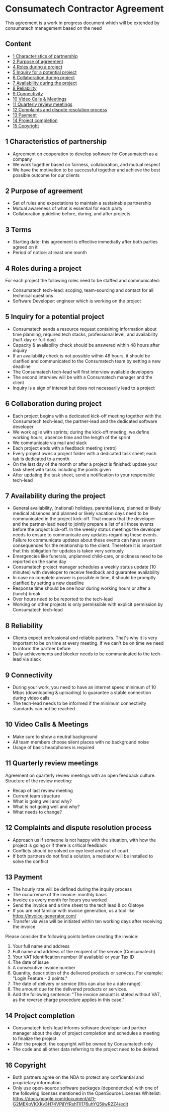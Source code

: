 # Consumatech Contractor Agreement
This agreement is a work in progress document which will be extended by consumatech management based on the need

## Content
* [1 Characteristics of partnership](#1-characteristics-of-partnership)
* [2 Purpose of agreement](#2-purpose-of-agreement)
* [4 Roles during a project](#4-roles)
* [5 Inquiry for a potential project](#5-inquiry)
* [6 Collaboration during project](#6-collaboration)
* [7 Availability during the project](#7-availability)
* [8 Reliability](#8-reliability)
* [9 Connectivity](#9-connectivity)
* [10 Video Calls & Meetings](#10-calls)
* [11 Quarterly review meetings](#11-review-meetings)
* [12 Complaints and dispute resolution process](#12-complaints)
* [13 Payment](#13-payment)
* [14 Project completion](#14-completion)
* [15 Copyright](#15-copyright)



## 1 Characteristics of partnership <a name="1-characteristics-of-partnership"></a>
* Agreement on cooperation to develop software for Consumatech as a company
* We work together based on fairness, collaboration, and mutual respect
* We have the motivation to be successful together and achieve the best possible outcome for our clients

## 2 Purpose of agreement <a name="2-purpose-of-agreement"></a>
* Set of rules and expectations to maintain a sustainable partnership
* Mutual awareness of what is essential for each party
* Collaboration guideline before, during, and after projects

## 3 Terms <a name="3-terms"></a>
* Starting date: this agreement is effective immediatly after both parties agreed on it
* Period of notice: at least one month 

## 4 Roles during a project <a name="4-roles"></a>
For each project the following roles need to be staffed and communicated:
<!-- * Consumatech project manager: accountable for the resource planning and the project budget (can be also same person as tech-lead) -->
* Consumatech tech-lead: scoping, team-sourcing and contact for all technical questions 
* Software Developer: engineer which is working on the project

## 5 Inquiry for a potential project <a name="5-inquiry"></a>
* Consumatech sends a resource request containing information about time planning, required tech stacks, professional level, and availability (half-day or full-day)
* Capacity & availability check should be answered within 48 hours after inquiry
* If an availability check is not possible within 48 hours, it should be clarified and communicated to the Consumatech team by setting a new deadline
* The Consumatech tech-lead will first interview available developers
* The second interview will be with a Consumatech manager and the client
* Inquiry is a sign of interest but does not necessarily lead to a project

## 6 Collaboration during project <a name="6-collaboration"></a>
* Each project begins with a dedicated kick-off meeting together with the Consumatech tech-lead, the partner-lead and the dedicated software developer 
* We work agile with sprints; during the kick-off meeting, we define working hours, absence time and the length of the sprint
* We communicate via mail and slack
* Each project ends with a feedback meeting (retro)
* Every project owns a project folder with a dedicated task sheet; each tab is dedicated to a month
* On the last day of the month or after a project is finished: update your task sheet with tasks including the points given
* After updating the task sheet, send a notification to your responsible tech-lead

## 7 Availability during the project <a name="7-availability"></a>
* General availability, (national) holidays, parental leave, planned or likely medical absences and planned or likely vacation days need to be communicated in the project kick-off. That means that the developer and the partner-lead need to jointly prepare a list of all those events before the project kick-off. In the weekly status meetings the developer needs to ensure to communicate any updates regarding these events. Failure to communicate updates about these events can have severe consequences for the relationship to the client. Therefore it is important that this obligation for updates is taken very seriously
* Emergencies like funerals, unplanned child-care, or sickness need to be reported on the same day  
* Consumatech project manager schedules a weekly status update (10 minutes) with developer to receive feedback and guarantee availability 
* In case no complete answer is possible in time, it should be promptly clarified by setting a new deadline
* Response time should be one hour during working hours or after a (lunch) break
* Over hours need to be reported to the tech-lead
* Working on other projects is only permissible with explicit permission by Consumatech tech-lead


## 8 Reliability  <a name="8-reliability"></a>
* Clients expect professional and reliable partners. That's why it is very important to be on time at every meeting. If we can't be on time we need to inform the partner before
* Daily achievements and blocker needs to be communicated to the tech-lead via slack

## 9 Connectivity <a name="9-connectivity"></a>
* During your work, you need to have an internet speed minimum of 10 Mbps (downloading & uploading) to guarantee a stable connection during video calls 
* The tech-lead needs to be informed if the minimum connectivity standards can not be reached 

## 10 Video Calls & Meetings <a name="#10-calls"></a>
* Make sure to show a neutral background
* All team members choose silent places with no background noise
* Usage of basic headphones is required

## 11 Quarterly review meetings <a name="11-review-meetings"></a>
Agreement on quarterly review meetings with an open feedback culture. 
Structure of the review meeting:
* Recap of last review meeting
* Current team structure
* What is going well and why?
* What is not going well and why?
* What needs to change?

## 12 Complaints and dispute resolution process <a name="13-complaints"></a>
* Approach us if someone is not happy with the situation, with how the project is going or if there is critical feedback 
* Conflicts should be solved on eye level and out of court
* If both partners do not find a solution, a mediator will be installed to solve the conflict

## 13 Payment <a name="14-payment"></a>
* The hourly rate will be defined during the inquiry process
* The occurrence of the invoice: monthly basis
* Invoice us every month for hours you worked
* Send the invoice and a time sheet to the tech lead & cc Olatoye
* If you are not familiar with invoice generation, us a tool like https://invoice-generator.com/
* Transfer via wise will be initiated within ten working days after receiving the invoice

Please consider the following points before creating the invoice:
1. Your full name and address 
2. Full name and address of the recipient of the service (Consumatech)
3. Your VAT identification number (if available) or your Tax ID
4. The date of issue
5. A consecutive invoice number
6. Quantity, description of the delivered products or services. For example: "Login Feature - 2 points."
7. The date of delivery or service (this can also be a date range)
8. The amount due for the delivered products or services.
9. Add the following sentence: "The invoice amount is stated without VAT, as the reverse charge procedure applies in this case."

## 14 Project completion <a name="15-completion"></a>
* Consumatech tech-lead informs software developer and partner manager about the day of project completion and schedules a meeting to finalize the project
* After the project, the copyright will be owned by Consumatech only
* The code and all other data referring to the project need to be deleted

## 16 Copyright <a name="16-copyright"></a>
* Both partners agree on the NDA to protect any confidential and proprietary information 
* Only use open-source software packages (dependencies) with one of the following licenses mentioned in the OpenSource Licenses Whitelist: https://docs.google.com/document/d/1-G2MEXpVKXKv3H74VPjIYfRshTll176uhYQ5iiwR2Z4/edit
